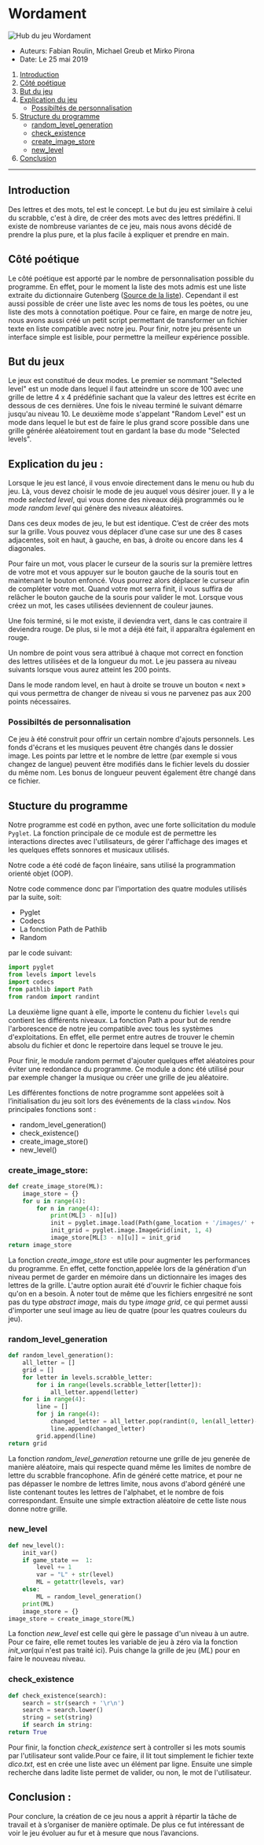 # Wordament

![Hub du jeu Wordament](images/readme.jpg)

* Auteurs: Fabian Roulin, Michael Greub et Mirko Pirona
* Date: Le 25 mai 2019
1. [Introduction](#introduction)
2. [Côté poétique](#côté-poétique)
3. [But du jeu](#but-du-jeu)
4. [Explication du jeu](#explication-du-jeu)
    * [Possibiltés de personnalisation](#Possibiltés-de-personnalisation)
5. [Structure du programme](#Stucture-du-programme)
    * [random_level_generation](#random_level_generation) 
    * [check_existence](#check_existence)
    * [create_image_store](#create_image_store)
    * [new_level](#new_level)
6. [Conclusion](#conclusion)

********

## Introduction

Des lettres et des mots, tel est le concept. Le but du jeu est similaire à celui du scrabble, c'est à dire, de créer des mots avec des lettres prédéfini. Il existe de nombreuse variantes de ce jeu, mais nous avons décidé de prendre la plus pure, et la plus facile à expliquer et prendre en main.

## Côté poétique

Le côté poétique est apporté par le nombre de personnalisation possible du programme. En effet, pour le moment la liste des mots admis est une liste extraite du dictionnaire Gutenberg ([Source de la liste](http://www.pallier.org/liste-de-mots-francais.html)).  Cependant il est aussi possible de créer une liste avec les noms de tous les poètes, ou une liste des mots à connotation poétique.
Pour ce faire, en marge de notre jeu, nous avons aussi créé un petit script permettant de transformer un fichier texte en liste compatible avec notre jeu.
Pour finir, notre jeu présente un interface simple est lisible, pour permettre la meilleur expérience possible. 

## But du jeux

Le jeux est constitué de deux modes. Le premier se nommant "Selected level" est un mode dans lequel il faut atteindre un score de 100 avec une grille de lettre 4 x 4 prédéfinie sachant que la valeur des lettres est écrite en dessous de ces dernières. Une fois le niveau terminé le suivant démarre jusqu'au niveau 10. Le deuxième mode s'appelant "Random Level" est un mode dans lequel le but est de faire le plus grand score possible dans une grille générée aléatoirement tout en gardant la base du mode "Selected levels".

## Explication du jeu :

Lorsque le jeu est lancé, il vous envoie directement dans le menu ou hub du jeu. Là, vous devez choisir le mode de jeu auquel vous désirer jouer. Il y a le mode _selected level_, qui vous donne des niveaux déjà programmés ou le _mode random level_ qui génère des niveaux aléatoires. 

Dans ces deux modes de jeu, le but est identique. C’est de créer des mots sur la grille. Vous pouvez vous déplacer d’une case sur une des 8 cases adjacentes, soit en haut, à gauche, en bas, à droite ou encore dans les 4 diagonales. 

Pour faire un mot, vous placer le curseur de la souris  sur la première lettres de votre mot et vous appuyer sur le bouton gauche de la souris tout en maintenant le bouton enfoncé. Vous pourrez alors déplacer le curseur afin de compléter votre mot. Quand votre mot serra finit, il vous suffira de relâcher le bouton gauche de la souris pour valider le mot. Lorsque vous créez un mot, les cases utilisées deviennent de couleur jaunes. 

Une fois terminé, si le mot existe, il deviendra vert, dans le cas contraire il deviendra rouge. De plus, si le mot a déjà été fait, il apparaîtra également en rouge. 

Un nombre de point vous sera attribué à chaque mot correct en fonction des lettres utilisées et de la longueur du mot. Le jeu passera au niveau suivants lorsque vous aurez atteint les 200 points. 

Dans le mode random level, en haut à droite se trouve un bouton « next » qui vous permettra de changer de niveau si vous ne parvenez pas aux 200 points nécessaires.

### Possibiltés de personnalisation

Ce jeu à été construit pour offrir un certain nombre d'ajouts personnels. 
Les fonds d'écrans et les musiques peuvent être changés dans le dossier image. Les points par lettre et le nombre de lettre (par exemple si vous changez de langue) peuvent être modifiés dans le fichier levels du dossier du même nom. Les bonus de longueur peuvent également être changé dans ce fichier.

## Stucture du programme

Notre programme est codé en python, avec une forte sollicitation du module ```Pyglet```. La fonction principale de ce module est de permettre les interactions directes avec l'utilisateurs, de gérer l'affichage des images et les quelques effets sonnores et musicaux utilisés. 

Notre code a été codé de façon linéaire, sans utilisé la programmation orienté objet (OOP).

Notre code commence donc par l'importation des quatre modules utilisés par la suite, soit:
* Pyglet
* Codecs
* La fonction Path de Pathlib
* Random

par le code suivant:
```python
import pyglet
from levels import levels
import codecs
from pathlib import Path
from random import randint
```
La deuxième ligne quant à elle, importe le contenu du fichier ```levels``` qui contient les différents niveaux.
La fonction Path a pour but de rendre l'arborescence de notre jeu compatible avec tous les systèmes d'exploitations. En effet, elle permet entre autres de trouver le chemin absolu du fichier et donc le repertoire dans lequel se trouve le jeu.

Pour finir, le module random permet d'ajouter quelques effet aléatoires pour éviter une redondance du programme. Ce module a donc été utilisé pour par exemple changer la musique ou créer une grille de jeu aléatoire. 

Les différentes fonctions de notre programme sont appelées soit à l’initialisation du jeu soit lors des événements de la class ```window```.
Nos principales fonctions sont :
* random_level_generation()
* check_existence()
* create_image_store()
* new_level()

### create_image_store:
```python
def create_image_store(ML):
    image_store = {}
    for u in range(4):
        for n in range(4):
            print(ML[3 - n][u])
            init = pyglet.image.load(Path(game_location + '/images/' + ML[3 - n][u] + '.png'))
            init_grid = pyglet.image.ImageGrid(init, 1, 4)
            image_store[ML[3 - n][u]] = init_grid
return image_store
```
La fonction *create_image_store* est utile pour augmenter les performances du programme. En effet, cette fonction,appelée lors de la génération d'un niveau permet de garder en mémoire dans un dictionnaire les images des lettres de la grille. L'autre option aurait été d'ouvrir le fichier chaque fois qu'on en a besoin.
À noter tout de même que les fichiers enrgesitré ne sont pas du type *abstract image*, mais du type *image grid*, ce qui permet aussi d'importer une seul image au lieu de quatre (pour les quatres couleurs du jeu).

### random_level_generation
```python
def random_level_generation():
    all_letter = []
    grid = []
    for letter in levels.scrabble_letter:
        for i in range(levels.scrabble_letter[letter]):
            all_letter.append(letter)
    for i in range(4):
        line = []
        for j in range(4):
            changed_letter = all_letter.pop(randint(0, len(all_letter)-1-4*i-j))
            line.append(changed_letter)
        grid.append(line)
return grid
```
La fonction *random_level_generation* retourne une grille de jeu generée de manière aléatoire, mais qui respecte quand même les limites de nombre de lettre du scrabble francophone.
Afin de généré cette matrice, et pour ne pas dépasser le nombre de lettres limite, nous avons d'abord généré une liste contenant toutes les lettres de l'alphabet, et le nombre de fois correspondant. Ensuite une simple extraction aléatoire de cette liste nous donne notre grille.

### new_level
```python
def new_level():
    init_var()
    if game_state ==  1:
        level += 1
        var = "L" + str(level)
        ML = getattr(levels, var)
    else:
        ML = random_level_generation()
    print(ML)
    image_store = {}
image_store = create_image_store(ML)
```
La fonction *new_level* est celle qui gère le passage d'un niveau à un autre. Pour ce faire, elle remet toutes les variable de jeu à zéro via la fonction *init_var*(qui n'est pas traité ici). Puis change la grille de jeu (*ML*) pour en faire le nouveau niveau.

###  check_existence
```python
def check_existence(search):
    search = str(search + '\r\n')
    search = search.lower()
    string = set(string)
    if search in string:
return True
```

Pour finir, la fonction *check_existence* sert à controller si les mots soumis par l'utilisateur sont valide.Pour ce faire, il lit tout simplement le fichier texte *dico.txt*, est en crée une liste avec un élément par ligne. Ensuite une simple recherche dans ladite liste permet de valider, ou non, le mot de l'utilisateur.


## Conclusion :

Pour conclure, la création de ce jeu nous a apprit à répartir la tâche de travail et à s’organiser de manière optimale. De plus ce fut intéressant de voir le jeu évoluer au fur et à mesure que nous l’avancions. 
